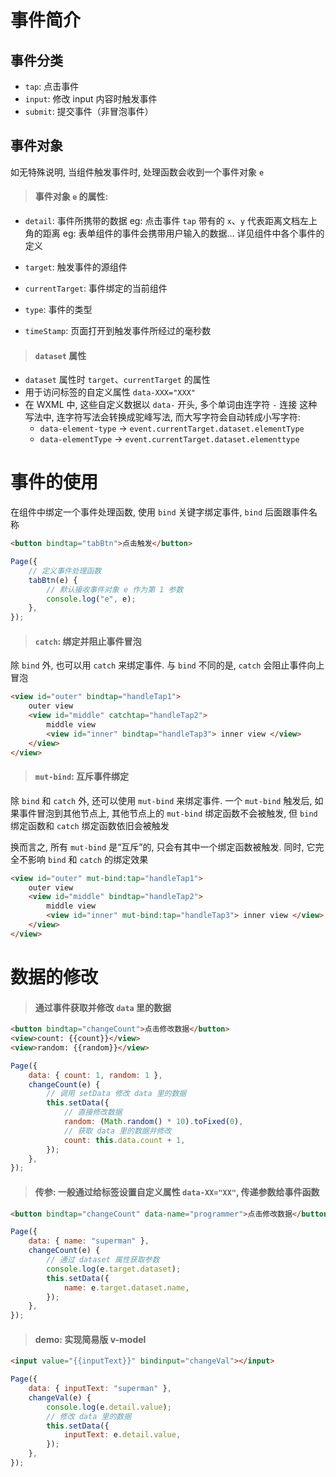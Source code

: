 # 事件简介

## 事件分类

-   `tap`: 点击事件
-   `input`: 修改 input 内容时触发事件
-   `submit`: 提交事件（非冒泡事件）

## 事件对象

如无特殊说明, 当组件触发事件时, 处理函数会收到一个事件对象 `e`

> #### 事件对象 `e` 的属性:

-   `detail`: 事件所携带的数据
    eg: 点击事件 `tap` 带有的 `x`、`y` 代表距离文档左上角的距离
    eg: 表单组件的事件会携带用户输入的数据... 详见组件中各个事件的定义

-   `target`: 触发事件的源组件

-   `currentTarget`: 事件绑定的当前组件

-   `type`: 事件的类型

-   `timeStamp`: 页面打开到触发事件所经过的毫秒数

> #### `dataset` 属性

-   `dataset` 属性时 `target`、`currentTarget` 的属性
-   用于访问标签的自定义属性 `data-XXX="XXX"`
-   在 WXML 中, 这些自定义数据以 `data-` 开头, 多个单词由连字符 `-` 连接
    这种写法中, 连字符写法会转换成驼峰写法, 而大写字符会自动转成小写字符:
    -   `data-element-type` → `event.currentTarget.dataset.elementType`
    -   `data-elementType` → `event.currentTarget.dataset.elementtype`

# 事件的使用

在组件中绑定一个事件处理函数, 使用 `bind` 关键字绑定事件, `bind` 后面跟事件名称

```html
<button bindtap="tabBtn">点击触发</button>
```

```js
Page({
    // 定义事件处理函数
    tabBtn(e) {
        // 默认接收事件对象 e 作为第 1 参数
        console.log("e", e);
    },
});
```

> #### `catch`: 绑定并阻止事件冒泡

除 `bind` 外, 也可以用 `catch` 来绑定事件. 与 `bind` 不同的是, `catch` 会阻止事件向上冒泡

```html
<view id="outer" bindtap="handleTap1">
    outer view
    <view id="middle" catchtap="handleTap2">
        middle view
        <view id="inner" bindtap="handleTap3"> inner view </view>
    </view>
</view>
```

> #### `mut-bind`: 互斥事件绑定

除 `bind` 和 `catch` 外, 还可以使用 `mut-bind` 来绑定事件. 一个 `mut-bind` 触发后, 如果事件冒泡到其他节点上, 其他节点上的 `mut-bind` 绑定函数不会被触发, 但 `bind` 绑定函数和 `catch` 绑定函数依旧会被触发

换而言之, 所有 `mut-bind` 是“互斥”的, 只会有其中一个绑定函数被触发. 同时, 它完全不影响 `bind` 和 `catch` 的绑定效果

```html
<view id="outer" mut-bind:tap="handleTap1">
    outer view
    <view id="middle" bindtap="handleTap2">
        middle view
        <view id="inner" mut-bind:tap="handleTap3"> inner view </view>
    </view>
</view>
```

# 数据的修改

> #### 通过事件获取并修改 `data` 里的数据

```html
<button bindtap="changeCount">点击修改数据</button>
<view>count: {{count}}</view>
<view>random: {{random}}</view>
```

```js
Page({
    data: { count: 1, random: 1 },
    changeCount(e) {
        // 调用 setData 修改 data 里的数据
        this.setData({
            // 直接修改数据
            random: (Math.random() * 10).toFixed(0),
            // 获取 data 里的数据并修改
            count: this.data.count + 1,
        });
    },
});
```

> #### 传参: 一般通过给标签设置自定义属性 `data-XX="XX"`, 传递参数给事件函数

```html
<button bindtap="changeCount" data-name="programmer">点击修改数据</button> <view>name: {{name}}</view>
```

```js
Page({
    data: { name: "superman" },
    changeCount(e) {
        // 通过 dataset 属性获取参数
        console.log(e.target.dataset);
        this.setData({
            name: e.target.dataset.name,
        });
    },
});
```

> #### demo: 实现简易版 v-model

```html
<input value="{{inputText}}" bindinput="changeVal"></input>
```

```js
Page({
    data: { inputText: "superman" },
    changeVal(e) {
        console.log(e.detail.value);
        // 修改 data 里的数据
        this.setData({
            inputText: e.detail.value,
        });
    },
});
```
